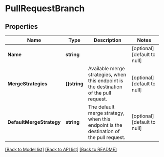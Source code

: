 # PullRequestBranch

## Properties
Name | Type | Description | Notes
------------ | ------------- | ------------- | -------------
**Name** | **string** |  | [optional] [default to null]
**MergeStrategies** | **[]string** | Available merge strategies, when this endpoint is the destination of the pull request. | [optional] [default to null]
**DefaultMergeStrategy** | **string** | The default merge strategy, when this endpoint is the destination of the pull request. | [optional] [default to null]

[[Back to Model list]](../README.md#documentation-for-models) [[Back to API list]](../README.md#documentation-for-api-endpoints) [[Back to README]](../README.md)

